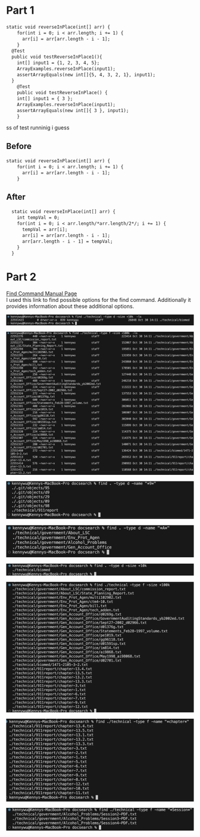 # Part 1
```
static void reverseInPlace(int[] arr) {
    for(int i = 0; i < arr.length; i += 1) {
      arr[i] = arr[arr.length - i - 1];
    }
  @Test
  public void testReverseInPlace1(){
    int[] input1 = {1, 2, 3, 4, 5};
    ArrayExamples.reverseInPlace(input1);
    assertArrayEquals(new int[]{5, 4, 3, 2, 1}, input1);
  }
	@Test 
	public void testReverseInPlace() {
    int[] input1 = { 3 };
    ArrayExamples.reverseInPlace(input1);
    assertArrayEquals(new int[]{ 3 }, input1);
	}
```
ss of test runninig i guess

## Before
```
static void reverseInPlace(int[] arr) {
    for(int i = 0; i < arr.length; i += 1) {
      arr[i] = arr[arr.length - i - 1];
    }
```
## After
```
  static void reverseInPlace(int[] arr) {
    int tempVal = 0;
    for(int i = 0; i < arr.length/*arr.length/2*/; i += 1) {
      tempVal = arr[i];
      arr[i] = arr[arr.length - i - 1];
      arr[arr.length - i - 1] = tempVal;
    }
  }
```

# Part 2  
[Find Command Manual Page](https://man7.org/linux/man-pages/man1/find.1.html#OPTIONS)  
I used this link to find possible options for the find command. Additionally it provides information about these additional options.  
  
![Image](findcmdDLS.png)  
  
![Image](findcmdFLS.png)  
  
![Image](findcmdDirect9.png)  
  
![Image](findcmdDirectA.png)  
  
![Image](findcmdtypeDsize.png)  
  
![Image](findcmdtypefSize.png)  
  
![Image](findcmdFChap.png)  
  
![Image](findcmdFSession.png) 
